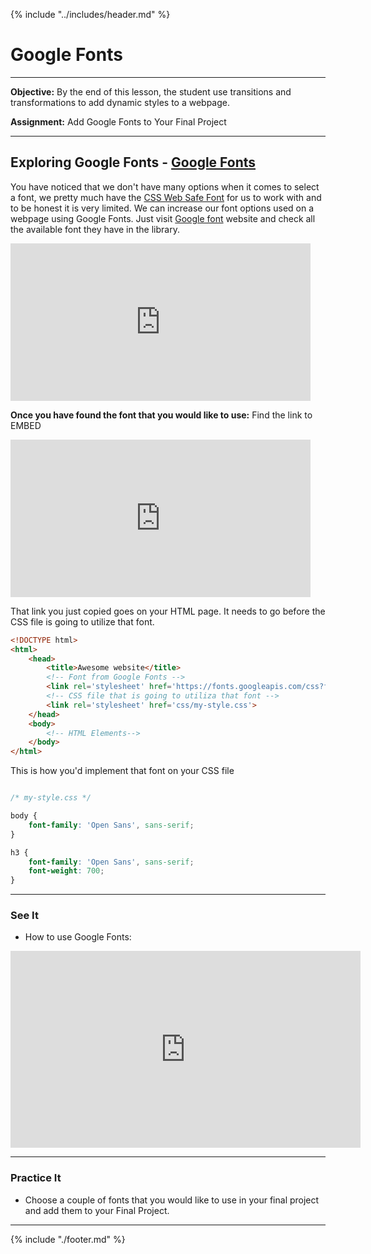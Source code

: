 {% include "../includes/header.md" %}

# Google Fonts

*****

**Objective:** By the end of this lesson, the student use transitions and transformations to add dynamic styles to a webpage.

**Assignment:** Add Google Fonts to Your Final Project

*****

## Exploring Google Fonts - [Google Fonts](https://fonts.google.com)

You have noticed that we don't have many options when it comes to select a font, we pretty much have the [CSS Web Safe Font](http://www.w3schools.com/cssref/css_websafe_fonts.asp) for us to work with and to be honest it is very limited. We can increase our font options used on a webpage using Google Fonts. Just visit [Google font](https://www.google.com/fonts) website and check all the available font they have in the library.

<iframe src="https://giphy.com/embed/RLnTZP8hbEGBgwkaZg" width="480" height="252" frameBorder="0" class="giphy-embed" allowFullScreen></iframe>



**Once you have found the font that you would like to use:** 
    Find the link to EMBED

<iframe src="https://giphy.com/embed/gLov7XkYDhOToCtsbZ" width="480" height="252" frameBorder="0" class="giphy-embed" allowFullScreen></iframe>

That link you just copied goes on your HTML page. It needs to go before the CSS file is going to utilize that font.

```html
<!DOCTYPE html>
<html>
    <head>
        <title>Awesome website</title>
        <!-- Font from Google Fonts -->
        <link rel='stylesheet' href='https://fonts.googleapis.com/css?family=Open+Sans:400,300,700'>
        <!-- CSS file that is going to utiliza that font -->
        <link rel='stylesheet' href='css/my-style.css'>
    </head>
    <body>
        <!-- HTML Elements-->
    </body>
</html>
```

This is how you'd implement that font on your CSS file

```css

/* my-style.css */

body {
    font-family: 'Open Sans', sans-serif;
}

h3 {
    font-family: 'Open Sans', sans-serif;
    font-weight: 700;
}
```

*****

### See It

* How to use Google Fonts:

<iframe width="560" height="315" src="https://www.youtube.com/embed/Z3JR6mEWEEo" frameborder="0" allow="accelerometer; autoplay; encrypted-media; gyroscope; picture-in-picture" allowfullscreen></iframe>

*****

### Practice It

* Choose a couple of fonts that you would like to use in your final project and add them to your Final Project.

*****

{% include "./footer.md" %}
